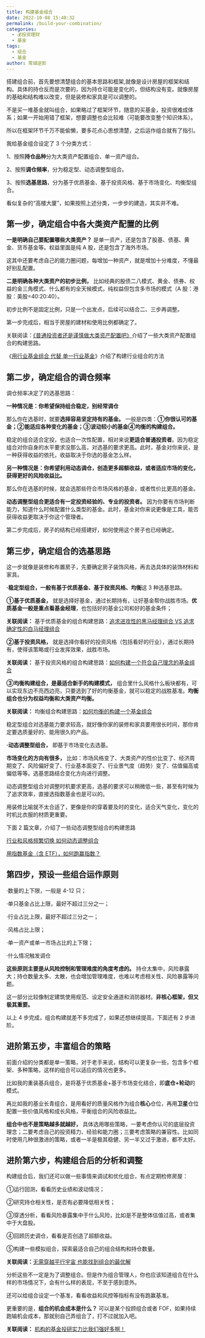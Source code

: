 ```yaml
---
title: 构建基金组合
date: 2022-10-08 15:48:32
permalink: /build-your-combination/
categories:
  - 💰投资理财
  - 基金
tags:
  - 组合
  - 基金
author: 零城逆影
---
```


搭建组合前，首先要想清楚组合的基本思路和框架,就像是设计房屋的框架和结构。具体的持仓反而是次要的，因为持仓可能是变化的，但结构没有变。就像房屋的基础和结构难以改变，但是装修和家具是可以调整的。

不是买一堆基金就叫组合，如果略过了框架环节，随意的买基金，投资很难成体系；如果一开始用错了框架，想要调整也会比较难（可能要改变整个知识体系）。

所以在框架环节千万不能偷懒，要多花点心思想清楚，之后运作组合就有了指引。

我给基金组合设定了 3 个分类方式：

1、按照**持仓品种**分为大类资产配置组合、单一资产组合。

2、按照**调仓频率**，分为稳定型、动态调整型组合。

3、按照**选基思路**，分为基于优质基金、基于投资风格、基于市场变化、均衡型组合。

看似复杂的“高楼大厦”，如果按照上述分类，一步步的建造，其实并不难。


## 第一步，确定组合中各大类资产配置的比例

**一是明确自己要配置哪些大类资产？** 是单一资产，还是包含了股基、债基、黄金、货币基金等。权益里面是纯 A 股，还是包含了海外市场。  

这其中还要考虑自己的能力圈问题，每增加一种资产，就是增加十分难度，不懂最好别乱配置。

**二是明确各种大类资产的初步比例，** 比如经典的股债二八模式、黄金、债券、权益的金三角模式、什么都有的全天候模式，纯权益但包含多市场的模式（A 股：港股：美股=40:20:40）。

初步比例不是固定比例，只是一个出发点，后续可以结合二、三步再调整。

第一步完成后，相当于房屋的建材和使用比例都确定了。

关联阅读：[《普通投资者还是谨慎做大类资产配置吧》](http://mp.weixin.qq.com/s?__biz=Mzg5MDczNzUwMQ==&mid=2247496747&idx=1&sn=9bfa5bb2e1616e43c89eaa9c70e0950e&chksm=cfdab219f8ad3b0f95d7d1f129fa3d432fda141f8f4d3a57f312d72b06bbba3333de6f9e769b&scene=21)介绍了一些大类资产配置组合的构建思路。

《[用行业基金组合 代替 单一行业基金](http://mp.weixin.qq.com/s?__biz=Mzg5MDczNzUwMQ==&mid=2247496839&idx=1&sn=6cdbdc2bd5660492b040b676bd3bf553&chksm=cfdab2b5f8ad3ba395f870a549630fb7dd07c1eff171c66613afa8f99beab09954e6cbb1702b&scene=21)》介绍了构建行业组合的方法

  

## 第二步，确定组合的调仓频率

调仓频率决定了的选基思路：

**一种情况是：你希望保持组合稳定，别经常调仓**

那么你在选基时，就要**选择容易坚定持有的基金。** 一般是四类：**①你很认可的基金；②能适应各种变化的基金；③波动较小的基金④均衡的构建组合。**

稳定的组合适合定投，也适合一次性配置，相对来说**更适合普通投资者**。因为稳定组合对你自身的水平要求没那么高，对选基的要求更高。此时，基金对你来说，是一种获得收益的依托，收益取决于你选的基金怎么样。

**另一种情况是：你希望利用动态调仓，创造更多超额收益，或者适应市场的变化，获得更好的风险收益比。**

那么你在选基的时候，就会选那些符合市场风格的基金，或者性价比更高的基金。

**动态调整型组合更适合有一定投资经验的、专业的投资者。** 因为你要有市场判断能力，知道什么时候配置什么类型的基金。此时，基金对你来说更像是工具，能否获得收益更取决于你这个管理者。

第二步完成后，房子的结构已经搭建好，如何使用这个房子也已经确定。

  

## 第三步，确定组合的选基思路

这一步就像是装修和布置房子，先要确定房子装饰风格，再去选具体的装饰材料和家具。

**·稳定型组合，**一般有**基于优质基金、基于投资风格、均衡**这 3 种选基思路。

**①基于优质基金，** 就是选择好基金，通过长期持有，让好基金帮你战胜市场。**优质基金一般是重点看基金经理**，也包括好的基金公司和好的基金条件；

**关联阅读：** 基于优质基金的组合构建思路：[追求进攻性的黑马经理组合 VS 追求确定性的白马经理组合](http://mp.weixin.qq.com/s?__biz=Mzg5MDczNzUwMQ==&mid=2247496561&idx=1&sn=59b9784acb15797f128f02eb88b0a9f9&chksm=cfdab543f8ad3c555f4685ded17a5a7e20911a763882d81cdbf1b842bdd2baee8ddce50f9199&scene=21)

**②基于投资风格，** 就是选择你看好的投资风格（包括看好的行业），通过长期持有，使得该策略或行业发挥效果，战胜市场。

**关联阅读：** 基于投资风格的组合构建思路：[如何构建一个符合自己理念的基金组合](http://mp.weixin.qq.com/s?__biz=Mzg5MDczNzUwMQ==&mid=2247496598&idx=1&sn=eeee08446c78167b34887dd0ec2273d6&chksm=cfdab5a4f8ad3cb24017b678ee727795c16e0d932d42dadfa18f5a0c666810ff460f40263fda&scene=21)

**③均衡构建组合，是最适合新手的构建模式，** 组合里什么风格什么板块都有，可以实现东边不亮西边亮，只要选到了好的均衡基金，就可以稳定的战胜基准。**均衡组合也分为权益均衡和大类资产均衡。**

**关联阅读：** 均衡组合构建思路：[如何均衡的构建一个基金组合](http://mp.weixin.qq.com/s?__biz=Mzg5MDczNzUwMQ==&mid=2247496267&idx=1&sn=534ca3f0200c825aa64869d74cb2fe5d&chksm=cfdab479f8ad3d6ff01665c2c627d4da8eef19e17deec4c90cfddc7afbc1b8d4907e7072a926&scene=21)

稳定型组合对选基能力要求较高，就好像你家的装修和家具要用很长时间，那你肯定要选质量好的、能用很久的产品。

**·动态调整型组合，** 即基于市场变化去选基。

**市场变化的方向有很多，** 比如：市场风格变了、大类资产的性价比变了、经济周期变了、风险偏好变了、行业基本面变了、行业景气度（趋势）变了、估值偏高或偏低等等。选基思路结合变化方向进行调整。

动态调整型组合对调整时机要求更高，选基的要求可以稍微低一些，甚至有时候为了追求效率，直接选指数基金也是可以的。

用装修比喻就不太合适了，更像是你的穿着要及时的变化，适合天气变化，变化的时机比衣服的材质更重要。

下面 2 篇文章，介绍了一些动态调整型组合的构建思路

[行业和风格频繁切换 如何动态调整组合](http://mp.weixin.qq.com/s?__biz=Mzg5MDczNzUwMQ==&mid=2247496620&idx=1&sn=5601bbe35babc381e5bae1deb6c5a0ad&chksm=cfdab59ef8ad3c883331fb2abf02b8bbeac9274d98ace072d93964d2881e1407d5a49e1efa64&scene=21)

[用指数基金（含 ETF），如何跑赢指数？](http://mp.weixin.qq.com/s?__biz=Mzg5MDczNzUwMQ==&mid=2247496825&idx=1&sn=f1747cd95472997eb93ea528846adeb2&chksm=cfdab24bf8ad3b5dea84d5c706ad38fe19c94281e5855bc34923a2a5bc5aa17272173682ba8b&scene=21)

## 第四步，预设一些组合运作原则

·数量的上下限，一般是 4-12 只；

·单只基金占比上限，最好不超过三分之一；

·行业占比上限，最好不超过三分之一；

·风格占比上限；

·单一资产或单一市场占比的上下限；

·什么情况触发调仓

**这些原则主要是从风险控制和管理难度的角度考虑的。** 持仓太集中，风险暴露大；持仓数量太多、太散，也会增加管理难度，也难以考虑相关性、风险暴露等问题。

这一部分比较像制定建筑使用规范、设定安全通道和消防器材。**非核心框架，但又极其重要。**

以上 4 步完成，组合构建就差不多完成了，如果还想继续提高，下面还有 2 步进阶。

  

## 进阶第五步，丰富组合的策略

前面介绍的分类都是单一策略，对于老手来说，结构可以更复杂一些，包含多个框架、多种策略，这样的组合可以适应的情况也更多。

比如我的重装基兵组合，是将基于优质基金+基于市场变化结合，即**底仓+轮动**的模式。

再比如我的基业长青组合，是用看好的质量风格作为组合**核心**仓位，再用**卫星**仓位配置一些价值风格和成长风格，平衡组合的风险收益比。

**组合中也不是策略越多就越好，** 具体选用哪些策略，一要考虑你认可的底层投资理念；二要考虑自己的投资精力、经验和能力圈；三要考虑策略的兼容性。比如同时使用几种很激进的策略，或者一半是极其稳健、另一半又过于激进，都不太好。

## 进阶第六步，构建组合后的分析和调整

构建组合后，我们还可以做一些事情来调试和优化组合，有点定期检修房屋：

①运行回测，看看历史业绩和波动情况；

②研究持仓相关性，是否有必要降低相关性；

③穿透分析，看看风险暴露集中于什么风险，比如是不是整体估值过高，或者集中于大盘股。

④回顾历史调仓，看看是否创造了超额收益。

⑤构建一些模拟组合，探索最适合自己的组合结构和持仓数量。

**关联阅读：**[无需穿越平行宇宙 也能找到组合的最优解](http://mp.weixin.qq.com/s?__biz=Mzg5MDczNzUwMQ==&mid=2247496676&idx=1&sn=ed48b37d340da3a588441e8316e4a181&chksm=cfdab5d6f8ad3cc066fdbfe8bb674265bbd6b4318bb459930e0daac99b2e0ebad92209695e39&scene=21)

分析这些不一定是为了调整组合。但是作为组合管理人，你也应该知道组合在什么样的市场情况下，会有什么样的表现，不至于感到意外。

还可以给组合设定一个基准，看看收益和风控等指标有没有跑赢基准。

更重要的是，**组合的机会成本是什么？** 可以是某个投顾组合或者 FOF，如果持续跑输机会成本，那就别自己弄组合了，打不过就加入吧。

**关联阅读：** [机构的基金投研实力比我们强好多啊！](http://mp.weixin.qq.com/s?__biz=Mzg5MDczNzUwMQ==&mid=2247495868&idx=1&sn=1945cd40afeca20780431a8f7aaad2f6&chksm=cfdab68ef8ad3f98f43af9ba9a6f1e3ee145983b46e215428d08b09016a21f2f06081a55be24&scene=21)

